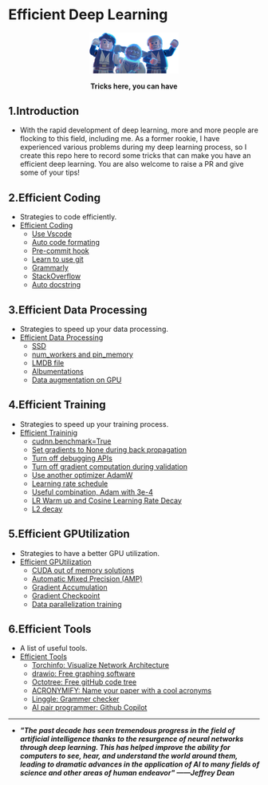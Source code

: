 # Efficient Deep Learning

<div align=center>
  <img src='images/cover.png' width=180 >
</div>
<div align=center>
  <p ><strong>Tricks here, you can have</strong></p>
</div>

## 1.Introduction

- With the rapid development of deep learning, more and more people are flocking to this field, including me. As a former rookie, I have experienced various problems during my deep learning process, so I create this repo here to record some tricks that can make you have an efficient deep learning. You are also welcome to raise a PR and give some of your tips!

## 2.Efficient Coding

- Strategies to code efficiently.
- [Efficient Coding](Efficient_Coding.md)
  - [Use Vscode](Efficient_Coding.md#1-you-shouldnt-miss-vscode)
  - [Auto code formating](Efficient_Coding.md#2-automatically-format-your-code)
  - [Pre-commit hook](Efficient_Coding.md#3-use-a-pre-commit-hook-to-check-your-code)
  - [Learn to use git](Efficient_Coding.md#4-learn-to-use-git)
  - [Grammarly](Efficient_Coding.md#5-use-grammarly-to-check-your-writing)
  - [StackOverflow](Efficient_Coding.md#6-search-on-stackoverflow-first)
  - [Auto docstring](Efficient_Coding.md#7-automatically-format-your-docstring)
## 3.Efficient Data Processing

- Strategies to speed up your data processing.
- [Efficient Data Processing](Efficient_DataProcessing.md)
  - [SSD](Efficient_DataProcessing.md#11-use-ssd-instead)
  - [num_workers and pin_memory](Efficient_DataProcessing.md#12-multiple-workers-and-pinmemory-in-dataloader)
  - [LMDB file](Efficient_DataProcessing.md#21-efficient-data-storage-methods)
  - [Albumentations](Efficient_DataProcessing.md#22-efficient-data-augmentation-library)
  - [Data augmentation on GPU](Efficient_DataProcessing.md#23-data-augmentation-on-gpu)

## 4.Efficient Training

- Strategies to speed up your training process.
- [Efficient Traininig](Efficient_Training.md)
  - [cudnn.benchmark=True](Efficient_Training.md#11-set-cudnnbenchmarktrue)
  - [Set gradients to None during back propagation](Efficient_Training.md#12-set-gradients-to-none-during-back-propagation)
  - [Turn off debugging APIs](Efficient_Training.md#13-turn-off-debugging)
  - [Turn off gradient computation during validation](Efficient_Training.md#14-turn-off-gradient-computation-during-validation)
  - [Use another optimizer AdamW](Efficient_Training.md#21-use-another-optimizer-adamw)
  - [Learning rate schedule](Efficient_Training.md#22-learning-rate-schedule)
  - [Useful combination, Adam with 3e-4](Efficient_Training.md#23-best-combination-adam-with-3e-4)
  - [LR Warm up and Cosine Learning Rate Decay](Efficient_Training.md#24-lr-warm-up-and-cosine-learning-rate-decay)
  - [L2 decay](Efficient_Training.md#25-l2-decay)
## 5.Efficient GPUtilization

- Strategies to have a better GPU utilization.
- [Efficient GPUtilization](Efficient_GPUtilization.md)
  - [CUDA out of memory solutions](Efficient_GPUtilization.md#1-cuda-out-of-memory-solutions)
  - [Automatic Mixed Precision (AMP)](Efficient_GPUtilization.md#21-automatic-mixed-precisionamp)
  - [Gradient Accumulation](Efficient_GPUtilization.md#22-gradient-accumulation)
  - [Gradient Checkpoint](Efficient_GPUtilization.md#23-gradient-checkpoint)
  - [Data parallelization training](Efficient_GPUtilization.md#31-distributed-model-training)

## 6.Efficient Tools

- A list of useful tools.
- [Efficient Tools](Efficient_Tools.md)
  - [Torchinfo: Visualize Network Architecture](Efficient_Tools.md#1-torchinfo-visualize-network-architecture)
  - [drawio: Free graphing software](Efficient_Tools.md#2-drawio-free-graphing-software)
  - [Octotree: Free gitHub code tree](Efficient_Tools.md#3-octotree-free-github-code-tree)
  - [ACRONYMIFY: Name your paper with a cool acronyms](Efficient_Tools.md#4-acronymify-name-your-paper-with-a-cool-acronyms)
  - [Linggle: Grammer checker](Efficient_Tools.md#5-linggle-grammer-checker)
  - [AI pair programmer: Github Copilot](Efficient_Tools.md#6-ai-pair-programmer-github-copilot)
----

- ***"The past decade has seen tremendous progress in the field of artificial intelligence thanks to the resurgence of neural networks through deep learning. This has helped improve the ability for computers to see, hear, and understand the world around them, leading to dramatic advances in the application of AI to many fields of science and other areas of human endeavor" ——Jeffrey Dean***